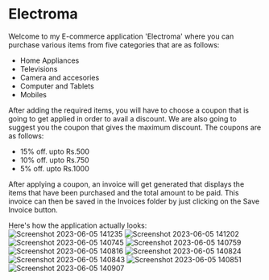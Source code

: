# Electroma
Welcome to my E-commerce application 'Electroma' where you can purchase various items from five categories that are as follows:
* Home Appliances 
* Televisions
* Camera and accesories
* Computer and Tablets 
* Mobiles

After adding the required items, you will have to choose a coupon that is going to get applied in order to avail a discount. We are also going to suggest you the coupon that gives the maximum discount. The coupons are as follows:
* 15% off. upto Rs.500
* 10% off. upto Rs.750
* 5% off. upto Rs.1000

After applying a coupon, an invoice will get generated that displays the items that have been purchased and the total amount to be paid. This invoice can then be saved in the Invoices folder by just clicking on the Save Invoice button.

Here's how the application actually looks:
![Screenshot 2023-06-05 141235](https://github.com/shiprasuvarna/TheEmporium/assets/102012006/36bb9e2d-2010-4f72-a712-dbf25171c829)
![Screenshot 2023-06-05 141202](https://github.com/shiprasuvarna/TheEmporium/assets/102012006/d188964b-3319-4849-aa3d-0ecf2c4d5f24)
![Screenshot 2023-06-05 140745](https://github.com/shiprasuvarna/TheEmporium/assets/102012006/ceb022f2-ba3b-409a-98f4-cae09df39e19)
![Screenshot 2023-06-05 140759](https://github.com/shiprasuvarna/TheEmporium/assets/102012006/39dab3a1-91cb-4d2e-9437-31952d0b68e5)
![Screenshot 2023-06-05 140816](https://github.com/shiprasuvarna/TheEmporium/assets/102012006/86cb4068-cd63-404f-98db-852110424afb)
![Screenshot 2023-06-05 140824](https://github.com/shiprasuvarna/TheEmporium/assets/102012006/e94997f4-1173-4db4-b6d4-f28381a0ce90)
![Screenshot 2023-06-05 140843](https://github.com/shiprasuvarna/TheEmporium/assets/102012006/f40aae60-598a-4024-a089-e802d1d70c96)
![Screenshot 2023-06-05 140851](https://github.com/shiprasuvarna/TheEmporium/assets/102012006/9f7131a8-16c8-4491-a89f-9cb5b3f51f75)
![Screenshot 2023-06-05 140907](https://github.com/shiprasuvarna/TheEmporium/assets/102012006/abf6afe1-40f8-4002-ab74-444be272db20)

